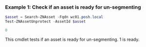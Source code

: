 ### Example 1: Check if an asset is ready for un-segmenting
```powershell
$asset = Search-ZNAsset -Fqdn wc01.posh.local
Test-ZNAssetUnprotect -AssetId $asset

0
```
This cmdlet tests if an asset is ready for un-segmenting.  1 is ready.
